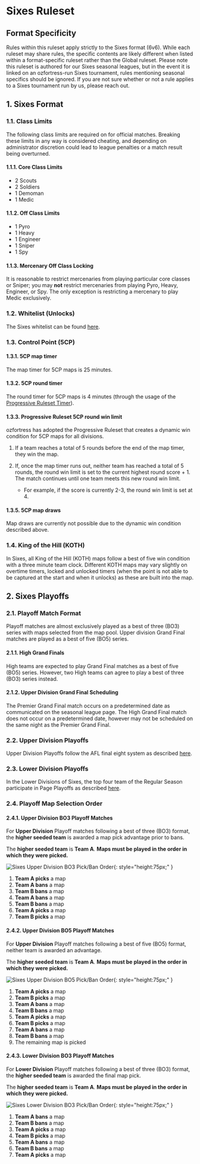 # Sixes Ruleset

## Format Specificity
Rules within this ruleset apply strictly to the Sixes format (6v6). While each ruleset may share rules, the specific contents are likely different when listed within a format-specific ruleset rather than the Global ruleset. Please note this ruleset is authored for our Sixes seasonal leagues, but in the event it is linked on an ozfortress-run Sixes tournament, rules mentioning seasonal specifics should be ignored. If you are not sure whether or not a rule applies to a Sixes tournament run by us, please reach out.

## 1. Sixes Format
### 1.1. Class Limits
The following class limits are required on for official matches. Breaking these limits in any way is considered cheating, and depending on administrator discretion could lead to league penalties or a match result being overturned.

#### 1.1.1. Core Class Limits
- 2 Scouts
- 2 Soldiers
- 1 Demoman
- 1 Medic

#### 1.1.2. Off Class Limits
- 1 Pyro
- 1 Heavy
- 1 Engineer
- 1 Sniper
- 1 Spy

#### 1.1.3. Mercenary Off Class Locking
It is reasonable to restrict mercenaries from playing particular core classes or Sniper; you may **not** restrict mercenaries from playing Pyro, Heavy, Engineer, or Spy. The only exception is restricting a mercenary to play Medic exclusively.

### 1.2. Whitelist (Unlocks)
The Sixes whitelist can be found [here](https://whitelist.tf/ozfortress_6v6).

### 1.3. Control Point (5CP)
#### 1.3.1. 5CP map timer
The map timer for 5CP maps is 25 minutes. 

#### 1.3.2. 5CP round timer
The round timer for 5CP maps is 4 minutes (through the usage of the [Progressive Ruleset Timer](/info/server_configs/#progressive-ruleset-timer-plugin)).

#### 1.3.3. Progressive Ruleset 5CP round win limit
ozfortress has adopted the Progressive Ruleset that creates a dynamic win condition for 5CP maps for all divisions. 

 1. If a team reaches a total of 5 rounds before the end of the map timer, they win the map.

 2. If, once the map timer runs out, neither team has reached a total of 5 rounds, the round win limit is set to the current highest round score + 1. The match continues until one team meets this new round win limit.
    - For example, if the score is currently 2-3, the round win limit is set at 4.

#### 1.3.5. 5CP map draws
Map draws are currently not possible due to the dynamic win condition described above.

### 1.4. King of the Hill (KOTH)
In Sixes, all King of the Hill (KOTH) maps follow a best of five win condition with a three minute team clock. Different KOTH maps may vary slightly on overtime timers, locked and unlocked timers (when the point is not able to be captured at the start and when it unlocks) as these are built into the map.

## 2. Sixes Playoffs
### 2.1. Playoff Match Format
Playoff matches are almost exclusively played as a best of three (BO3) series with maps selected from the map pool. Upper division Grand Final matches are played as a best of five (BO5) series. 

#### 2.1.1. High Grand Finals
High teams are expected to play Grand Final matches as a best of five (BO5) series. However, two High teams can agree to play a best of three (BO3) series instead.

#### 2.1.2. Upper Division Grand Final Scheduling
The Premier Grand Final match occurs on a predetermined date as communicated on the seasonal league page. The High Grand Final match does not occur on a predetermined date, however may not be scheduled on the same night as the Premier Grand Final.

### 2.2. Upper Division Playoffs
Upper Division Playoffs follow the AFL final eight system as described [here](https://en.wikipedia.org/wiki/AFL_final_eight_system).

### 2.3. Lower Division Playoffs
In the Lower Divisions of Sixes, the top four team of the Regular Season participate in Page Playoffs as described [here](/rules/global/#261-page-playoffs).

### 2.4. Playoff Map Selection Order
#### 2.4.1. Upper Division BO3 Playoff Matches
For **Upper Division** Playoff matches following a best of three (BO3) format, the **higher seeded team** is awarded a map pick advantage prior to bans.

The **higher seeded team** is **Team A**. **Maps must be played in the order in which they were picked.**

![Sixes Upper Division BO3 Pick/Ban Order](https://i.ibb.co/gTB25FW/sixesupperbo3.png){: style="height:75px;" }

1. **Team A picks** a map
2. **Team A bans** a map
3. **Team B bans** a map
4. **Team A bans** a map
5. **Team B bans** a map
6. **Team A picks** a map
6. **Team B picks** a map

#### 2.4.2. Upper Division BO5 Playoff Matches
For **Upper Division** Playoff matches following a best of five (BO5) format, neither team is awarded an advantage. 

The **higher seeded team** is **Team A**. **Maps must be played in the order in which they were picked.**

![Sixes Upper Division BO5 Pick/Ban Order](https://i.ibb.co/28FhMbz/sixesupperbo5.png){: style="height:75px;" }

1. **Team A picks** a map
2. **Team B picks** a map
3. **Team A bans** a map
4. **Team B bans** a map
5. **Team A picks** a map
6. **Team B picks** a map
7. **Team A bans** a map
8. **Team B bans** a map
9. The remaining map is picked

#### 2.4.3. Lower Division BO3 Playoff Matches
For **Lower Division** Playoff matches following a best of three (BO3) format, the **higher seeded team** is awarded the final map pick.

The **higher seeded team** is **Team A**. **Maps must be played in the order in which they were picked.**

![Sixes Lower Division BO3 Pick/Ban Order](https://i.ibb.co/HnHCd3z/sixeslowerbo3.png){: style="height:75px;" }

1. **Team A bans** a map
2. **Team B bans** a map
3. **Team A picks** a map
4. **Team B picks** a map
5. **Team A bans** a map
6. **Team B bans** a map
7. **Team A picks** a map
